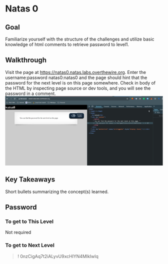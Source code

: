 # Natas 0
## Goal
Familiarize yourself with the structure of the challenges and utilize basic knowledge of html comments to retrieve password to level1. 

## Walkthrough
Visit the page at https://natas0.natas.labs.overthewire.org. Enter the username:password natas0:natas0 and the page should hint that the password for the next level is on this page somewhere. Check in body of the HTML by inspecting page source or dev tools, and you will see the password in a comment.
![natas 0 comments](../docs/images/natas0_0.png)

## Key Takeaways
Short bullets summarizing the concept(s) learned.

## Password
### To get to This Level
Not required
### To get to Next Level

>! 0nzCigAq7t2iALyvU9xcHlYN4MlkIwlq



